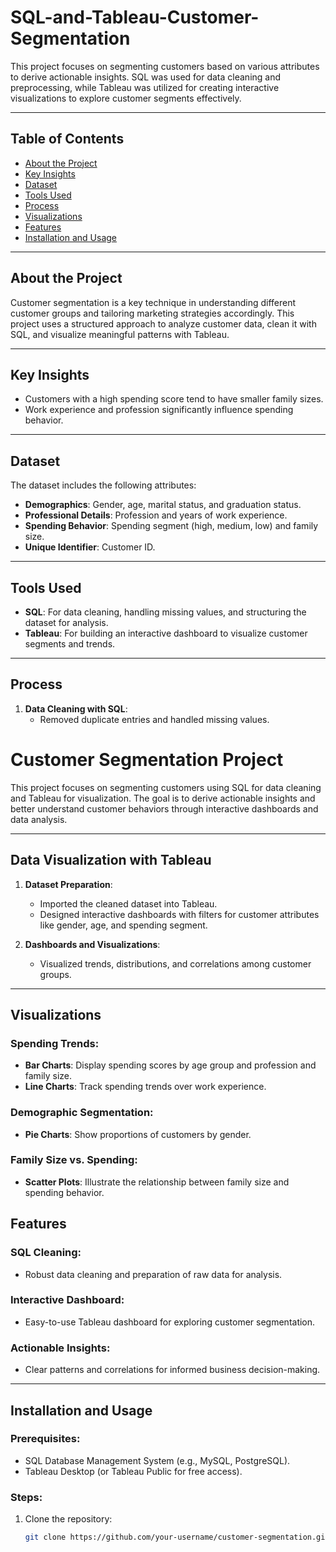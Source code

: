 # SQL-and-Tableau-Customer-Segmentation


This project focuses on segmenting customers based on various attributes to derive actionable insights. SQL was used for data cleaning and preprocessing, while Tableau was utilized for creating interactive visualizations to explore customer segments effectively.

---

## Table of Contents
- [About the Project](#about-the-project)
- [Key Insights](#key-insights)
- [Dataset](#dataset)
- [Tools Used](#tools-used)
- [Process](#process)
- [Visualizations](#visualizations)
- [Features](#features)
- [Installation and Usage](#installation-and-usage)

---

## About the Project

Customer segmentation is a key technique in understanding different customer groups and tailoring marketing strategies accordingly. This project uses a structured approach to analyze customer data, clean it with SQL, and visualize meaningful patterns with Tableau.

---

## Key Insights

- Customers with a high spending score tend to have smaller family sizes.
- Work experience and profession significantly influence spending behavior.

---

## Dataset

The dataset includes the following attributes:
- **Demographics**: Gender, age, marital status, and graduation status.
- **Professional Details**: Profession and years of work experience.
- **Spending Behavior**: Spending segment (high, medium, low) and family size.
- **Unique Identifier**: Customer ID.

---

## Tools Used

- **SQL**: For data cleaning, handling missing values, and structuring the dataset for analysis.
- **Tableau**: For building an interactive dashboard to visualize customer segments and trends.

---

## Process

1. **Data Cleaning with SQL**:
   - Removed duplicate entries and handled missing values.
  
   



# Customer Segmentation Project

This project focuses on segmenting customers using SQL for data cleaning and Tableau for visualization. The goal is to derive actionable insights and better understand customer behaviors through interactive dashboards and data analysis.

---

## Data Visualization with Tableau

1. **Dataset Preparation**:
   - Imported the cleaned dataset into Tableau.
   - Designed interactive dashboards with filters for customer attributes like gender, age, and spending segment.

2. **Dashboards and Visualizations**:
   - Visualized trends, distributions, and correlations among customer groups.

---

## Visualizations

### Spending Trends:
- **Bar Charts**: Display spending scores by age group and profession and family size.
- **Line Charts**: Track spending trends over work experience.

### Demographic Segmentation:
- **Pie Charts**: Show proportions of customers by gender.

### Family Size vs. Spending:
- **Scatter Plots**: Illustrate the relationship between family size and spending behavior.



## Features

### SQL Cleaning:
- Robust data cleaning and preparation of raw data for analysis.

### Interactive Dashboard:
- Easy-to-use Tableau dashboard for exploring customer segmentation.

### Actionable Insights:
- Clear patterns and correlations for informed business decision-making.

---

## Installation and Usage

### Prerequisites:
- SQL Database Management System (e.g., MySQL, PostgreSQL).
- Tableau Desktop (or Tableau Public for free access).

### Steps:
1. Clone the repository:
   ```bash
   git clone https://github.com/your-username/customer-segmentation.git
